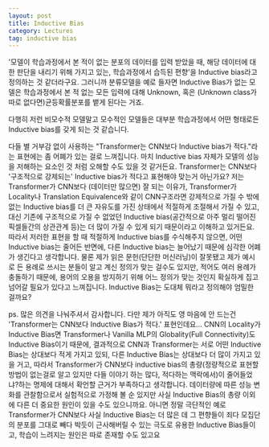 ```yaml
---
layout: post
title: Inductive Bias
category: Lectures
tag: inductive bias
---
```



'모델이 학습과정에서 본 적이 없는 분포의 데이터를 입력 받았을 때, 해당 데이터에 대한 판단을 내리기 위해 가지고 있는, 학습과정에서 습득된 편향'을 Inductive bias라고 정의하는 것 같더라구요. 
그러니까 분류모델을 예로 들자면 Inductive Bias가 없는 모델은 학습과정에서 본 적 없는 모든 입력에 대해 Unknown, 혹은 (Unknown class가 따로 없다면)균등확률분포를 뱉게 된다는 거죠. 


다행히 저런 비모수적 모델말고 모수적인 모델들은 대부분 학습과정에서 어떤 형태로든 Inductive bias를 갖게 되는 것 같습니다.

다들 별 거부감 없이 사용하는 "Transformer는 CNN보다 Inductive bias가 적다."라는 표현에는 좀 어폐가 있는 걸로 느껴집니다.
마치 Inductive bias 자체가 모델의 성능을 저해하는 요소인 것 처럼 오해할 수도 있을 것 같거든요.
Transformer는 CNN보다 '구조적으로 강제되는' Inductive bias가 적다고 표현해야 맞는거 아닌가요?
저는 Transformer가 CNN보다 (데이터만 많으면) 잘 되는 이유가,
Transformer가 Locality나 Translation Equivalence와 같이 CNN구조라면 강제적으로 가질 수 밖에 없는 Inductive bias를 더 큰 자유도를 가진 상태에서 적절하게 조절해서 가질 수 있고, 대신 기존에 구조적으로 가질 수 없었던 Inductive bias(공간적으로 아주 멀리 떨어진 픽셀들간의 상관관계 등)는 더 많이 가질 수 있게 되기 때문이라고 이해하고 있거든요.
따라서 저러한 표현을 할 때 적절하게 Inductive bias를 수식해주지 않으면, 어떤 Inductive bias는 줄어든 반면에, 다른 Inductive bias는 늘어났기 때문에 심각한 어폐가 생긴다고 생각합니다.
물론 제가 읽은 문헌(단단한 머신러닝)이 잘못됐고 제가 예시로 든 용례로 쓰시는 분들이 알고 계신 정의가 맞는 걸수도 있지만, 적어도 여러 용례가 충돌하기 때문에, 용어의 오용을 방지하기 위해 어느 정의가 맞는 것인지 확실하게 집고 넘어갈 필요가 있다고 느껴집니다. 
Inductive Bias는 도대체 뭐라고 정의해야 엄밀한 걸까요?


ps. 많은 의견을 나눠주셔서 감사합니다.
다만 제가 아직도 영 마음에 안 드는건  'Transformer는 CNN보다 Inductive Bias가 적다.' 표현인데요... 
CNN의 Locality가 Inductive Bias면 Transformer나 Vanilla MLP의 Globality(Full Connectivity)도 Inductive Bias이기 때문에, 
결과적으로 CNN과 Transformer는 서로 어떤  Inductive Bias는 상대보다 적게 가지고 있되, 
다른 Inductive Bias는 상대보다 더 많이 가지고 있을 거고, 
따라서 Transformer가 CNN보다 inductive bias의 총량(정량적으로 표현할 방법이 없는걸로 알고 있지만 다들 이야기 하는 많다, 적다하는 맥락에서)이 줄어들었냐?하는 명제에 대해서 확언할 근거가 부족하다고 생각합니다. 
데이터량에 따른 성능 변화를 관찰함으로서 실험적으로 가정해 볼 순 있지만 사실 Inductive Bias의 총량 이외에 다른 더 중요한 원인이 있을 수도 있으니까요.
아니면 정말 극단적인 예로 Transformer가 CNN보다 사실 Inductive Bias는 더 많은 데 그 편향들이 죄다 모집단의 분포를 그대로 빼다 박듯이 근사해버릴 수 있는 극도로 유용한 Inductive Bias들이고, 학습이 느려지는 원인은 따로 존재할 수도 있고요